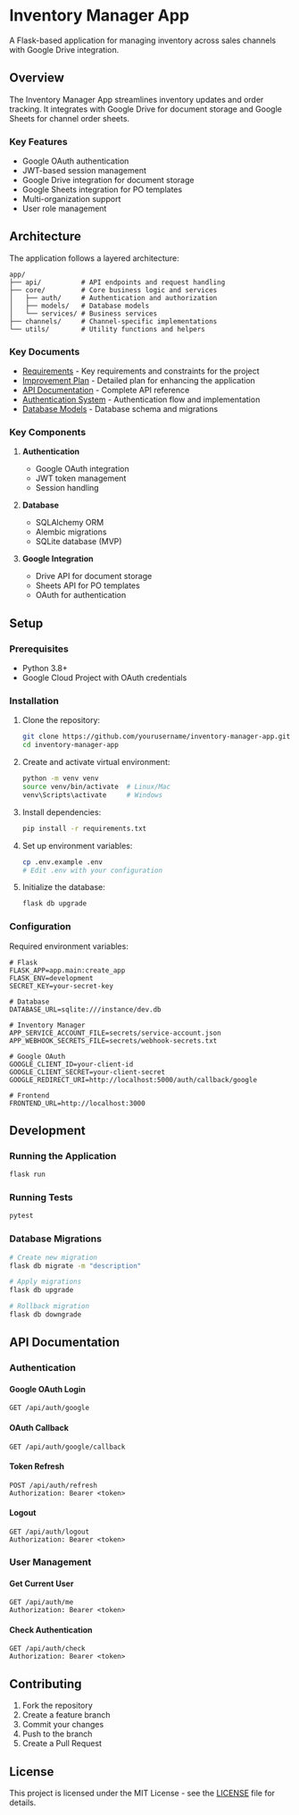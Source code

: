 # Inventory Manager App

A Flask-based application for managing inventory across sales channels with Google Drive integration.

## Overview

The Inventory Manager App streamlines inventory updates and order tracking. It integrates with Google Drive for document storage and Google Sheets for channel order sheets.

### Key Features

- Google OAuth authentication
- JWT-based session management
- Google Drive integration for document storage
- Google Sheets integration for PO templates
- Multi-organization support
- User role management

## Architecture

The application follows a layered architecture:

```
app/
├── api/          # API endpoints and request handling
├── core/         # Core business logic and services
│   ├── auth/     # Authentication and authorization
│   ├── models/   # Database models
│   └── services/ # Business services
├── channels/     # Channel-specific implementations
└── utils/        # Utility functions and helpers
```

### Key Documents

- [Requirements](./requirements.md) - Key requirements and constraints for the project
- [Improvement Plan](./plan.md) - Detailed plan for enhancing the application
- [API Documentation](./api.md) - Complete API reference
- [Authentication System](./authentication.md) - Authentication flow and implementation
- [Database Models](./database.md) - Database schema and migrations

### Key Components

1. **Authentication**
   - Google OAuth integration
   - JWT token management
   - Session handling

2. **Database**
   - SQLAlchemy ORM
   - Alembic migrations
   - SQLite database (MVP)

3. **Google Integration**
   - Drive API for document storage
   - Sheets API for PO templates
   - OAuth for authentication

## Setup

### Prerequisites

- Python 3.8+
- Google Cloud Project with OAuth credentials

### Installation

1. Clone the repository:
   ```bash
   git clone https://github.com/yourusername/inventory-manager-app.git
   cd inventory-manager-app
   ```

2. Create and activate virtual environment:
   ```bash
   python -m venv venv
   source venv/bin/activate  # Linux/Mac
   venv\Scripts\activate     # Windows
   ```

3. Install dependencies:
   ```bash
   pip install -r requirements.txt
   ```

4. Set up environment variables:
   ```bash
   cp .env.example .env
   # Edit .env with your configuration
   ```

5. Initialize the database:
   ```bash
   flask db upgrade
   ```

### Configuration

Required environment variables:

```env
# Flask
FLASK_APP=app.main:create_app
FLASK_ENV=development
SECRET_KEY=your-secret-key

# Database
DATABASE_URL=sqlite:///instance/dev.db

# Inventory Manager
APP_SERVICE_ACCOUNT_FILE=secrets/service-account.json
APP_WEBHOOK_SECRETS_FILE=secrets/webhook-secrets.txt

# Google OAuth
GOOGLE_CLIENT_ID=your-client-id
GOOGLE_CLIENT_SECRET=your-client-secret
GOOGLE_REDIRECT_URI=http://localhost:5000/auth/callback/google

# Frontend
FRONTEND_URL=http://localhost:3000
```

## Development

### Running the Application

```bash
flask run
```

### Running Tests

```bash
pytest
```

### Database Migrations

```bash
# Create new migration
flask db migrate -m "description"

# Apply migrations
flask db upgrade

# Rollback migration
flask db downgrade
```

## API Documentation

### Authentication

#### Google OAuth Login
```http
GET /api/auth/google
```

#### OAuth Callback
```http
GET /api/auth/google/callback
```

#### Token Refresh
```http
POST /api/auth/refresh
Authorization: Bearer <token>
```

#### Logout
```http
GET /api/auth/logout
Authorization: Bearer <token>
```

### User Management

#### Get Current User
```http
GET /api/auth/me
Authorization: Bearer <token>
```

#### Check Authentication
```http
GET /api/auth/check
Authorization: Bearer <token>
```

## Contributing

1. Fork the repository
2. Create a feature branch
3. Commit your changes
4. Push to the branch
5. Create a Pull Request

## License

This project is licensed under the MIT License - see the [LICENSE](LICENSE) file for details. 
